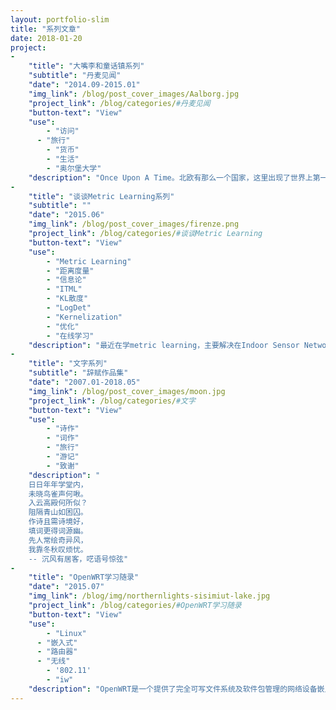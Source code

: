 ```yaml
---
layout: portfolio-slim
title: "系列文章"
date: 2018-01-20
project:
-
	"title": "大嘴李和童话镇系列"
	"subtitle": "丹麦见闻"
	"date": "2014.09-2015.01"
	"img_link": /blog/post_cover_images/Aalborg.jpg
	"project_link": /blog/categories/#丹麦见闻
	"button-text": "View"
	"use":
		- "访问"
	  - "旅行"
		- "货币"
		- "生活"
		- "奥尔堡大学"
	"description": "Once Upon A Time。北欧有那么一个国家，这里出现了世界上第一面国旗，这里有令人生羡的高工资和高福利，这里有风靡世界的乐高玩具和服装品牌，安徒生和他笔下的美人鱼，还有你常常爱吃的曲奇（虽然在这儿还没发现过），但都与我——大嘴李没有多少关系，直到有一天，我收拾行囊，飘过洋越过海，拉出一条牵挂的时间差，出现在这里，美丽陌生静谧的北日德兰城镇，丹麦奥尔堡市，没有你们没有她的日子我用生涩的文字来述说。"
-
	"title": "谈谈Metric Learning系列"
	"subtitle": ""
	"date": "2015.06"
	"img_link": /blog/post_cover_images/firenze.png
	"project_link": /blog/categories/#谈谈Metric Learning
	"button-text": "View"
	"use":
		- "Metric Learning"
		- "距离度量"
		- "信息论"
		- "ITML"
		- "KL散度"
		- "LogDet"
		- "Kernelization"
		- "优化"
		- "在线学习"
	"description": "最近在学metric learning，主要解决在Indoor Sensor Network中对各类传感数据特征的提取和转换的问题，metric learning自从02年以来得到了很多关注，虽然有人诟病它是子空间学习换汤不换药的产物，但是也许，换个说法它的确会受到更多关注，从而在不断发展中显出价值。"
-
	"title": "文字系列"
	"subtitle": "辞赋作品集"
	"date": "2007.01-2018.05"
	"img_link": /blog/post_cover_images/moon.jpg
	"project_link": /blog/categories/#文字
	"button-text": "View"
	"use":
		- "诗作"
		- "词作"
		- "旅行"
		- "游记"
		- "致谢"
	"description": "
	日日年年学堂内，
	未晓鸟雀声何啾。
	入云高殿何所似？
	阻隔青山如困囚。
	作诗且需诗境好，
	填词更得词源幽。
	先人常绘奇异风，
	我靠冬秋叹烦忧。
	-- 沉风有居客，呓语号惊弦"
-
	"title": "OpenWRT学习随录"
	"date": "2015.07"
	"img_link": /blog/img/northernlights-sisimiut-lake.jpg
	"project_link": /blog/categories/#OpenWRT学习随录
	"button-text": "View"
	"use":
		- "Linux"
	  - "嵌入式"
	  - "路由器"
	  - "无线"
		- '802.11'
		- "iw"
	"description": "OpenWRT是一个提供了完全可写文件系统及软件包管理的网络设备嵌入式系统，并且它是开源的。它允许开发人员使用软件包的概念来定制嵌入式设备，使得其受众面广。"
---
```

